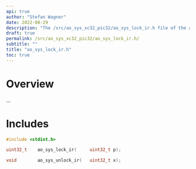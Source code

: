 ```yaml
---
api: true
author: "Stefan Wagner"
date: 2022-08-29
description: "The /src/ao_sys_xc32_pic32/ao_sys_lock_ir.h file of the ao real-time operating system."
draft: true
permalink: /src/ao_sys_xc32_pic32/ao_sys_lock_ir.h/ 
subtitle: ""
title: "ao_sys_lock_ir.h"
toc: true
---
```


# Overview

...

# Includes

```c
#include <stdint.h>

uint32_t    ao_sys_lock_ir(     uint32_t p);

void        ao_sys_unlock_ir(   uint32_t x);

```
